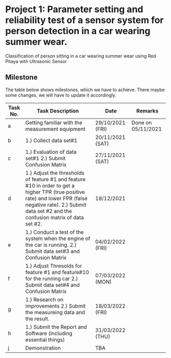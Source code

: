 # Project 1: Parameter setting and reliability test of a sensor system for person detection in a car wearing summer wear.

Classification of person sitting in a car wearing summer wear using Red Pitaya with Ultrasonic Sensor

## Milestone

The table below shows milestones, which we have to achieve. There maybe some changes, we will have to update it accordingly.

| Task No. 	| Task Description                                                                                                                              	| Date             	| Remarks 	|
|----------	|-----------------------------------------------------------------------------------------------------------------------------------------------	|------------------	|---------	|
| a        	| Getting familiar with the measurement equipment                                                                                               	| 29/10/2021 (FRI) 	| Done on 05/11/2021	|
| b        	| 1.) Collect data set#1                                                                                                      	| 20/11/2021 (SAT) 	|         	|
| c        	| 1.) Evaluation of data set#1    2.) Submit Confusion Matrix                                                                                      	| 27/11/2021 (SAT) 	|         	|
| d        	| 1.) Adjust the thresholds of feature #1 and feature #10 in order to get a higher TPR (true positive rate) and lower FPR (false negative rate).  2.) Submit data set #2 and the confusion matrix of data set #2. 	| 18/12/2021       	|         	|
| e        	| 1.) Conduct a test of the system when the engine of the car is running. 2.) Submit data set#3 and Confusion Matrix   	| 04/02/2022 (FRI)                 	|         	|
| f       	| 1.) Adjust Thresolds for feature #1 and feature#10 for the running car 2.) Submit data set#4 and Confusion Matrix	| 07/03/2022 (MON)                	|         	|
| g        	| 1.) Research on improvements 2.) Submit the measureing data and the result.                   	| 18/03/2022 (FRI)        	|
| h        	| 1.) Submit the Report and Software (including essential things)                   	| 31/03/2022 (THU)        	|
| j        	| Demonstration                   	| TBA       	|